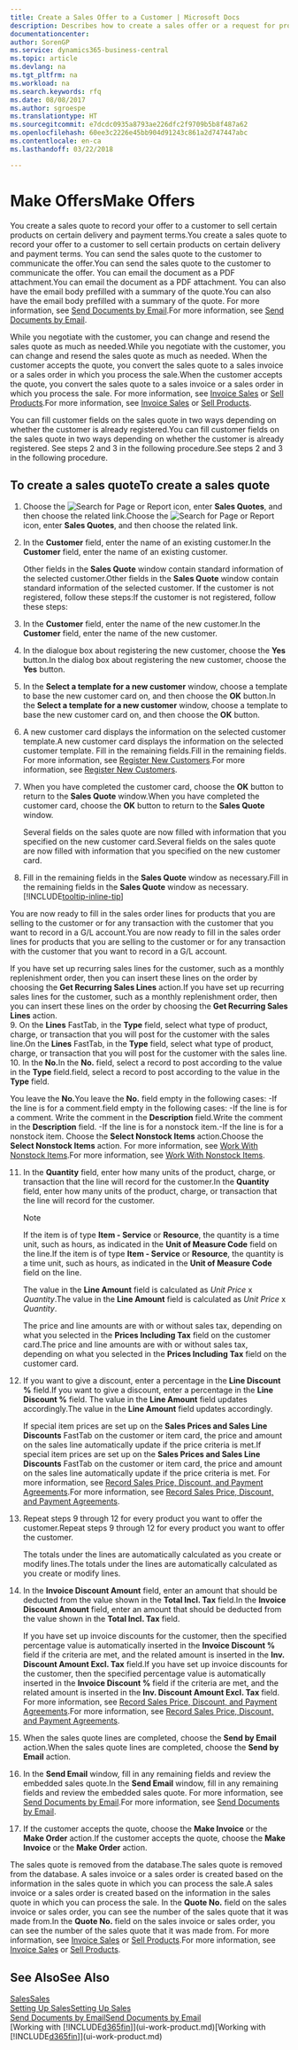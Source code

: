 ```yaml
---
title: Create a Sales Offer to a Customer | Microsoft Docs
description: Describes how to create a sales offer or a request for proposal (RFQ) document to record your offer to a customer to sell products under certain terms.
documentationcenter: 
author: SorenGP
ms.service: dynamics365-business-central
ms.topic: article
ms.devlang: na
ms.tgt_pltfrm: na
ms.workload: na
ms.search.keywords: rfq
ms.date: 08/08/2017
ms.author: sgroespe
ms.translationtype: HT
ms.sourcegitcommit: e7dcdc0935a8793ae226dfc2f9709b5b8f487a62
ms.openlocfilehash: 60ee3c2226e45bb904d91243c861a2d747447abc
ms.contentlocale: en-ca
ms.lasthandoff: 03/22/2018

---
```

# <a name="make-offers"></a><span data-ttu-id="18f0b-103">Make Offers</span><span class="sxs-lookup"><span data-stu-id="18f0b-103">Make Offers</span></span>
<span data-ttu-id="18f0b-104">You create a sales quote to record your offer to a customer to sell certain products on certain delivery and payment terms.</span><span class="sxs-lookup"><span data-stu-id="18f0b-104">You create a sales quote to record your offer to a customer to sell certain products on certain delivery and payment terms.</span></span> <span data-ttu-id="18f0b-105">You can send the sales quote to the customer to communicate the offer.</span><span class="sxs-lookup"><span data-stu-id="18f0b-105">You can send the sales quote to the customer to communicate the offer.</span></span> <span data-ttu-id="18f0b-106">You can email the document as a PDF attachment.</span><span class="sxs-lookup"><span data-stu-id="18f0b-106">You can email the document as a PDF attachment.</span></span> <span data-ttu-id="18f0b-107">You can also have the email body prefilled with a summary of the quote.</span><span class="sxs-lookup"><span data-stu-id="18f0b-107">You can also have the email body prefilled with a summary of the quote.</span></span> <span data-ttu-id="18f0b-108">For more information, see [Send Documents by Email](ui-how-send-documents-email.md).</span><span class="sxs-lookup"><span data-stu-id="18f0b-108">For more information, see [Send Documents by Email](ui-how-send-documents-email.md).</span></span>

<span data-ttu-id="18f0b-109">While you negotiate with the customer, you can change and resend the sales quote as much as needed.</span><span class="sxs-lookup"><span data-stu-id="18f0b-109">While you negotiate with the customer, you can change and resend the sales quote as much as needed.</span></span> <span data-ttu-id="18f0b-110">When the customer accepts the quote, you convert the sales quote to a sales invoice or a sales order in which you process the sale.</span><span class="sxs-lookup"><span data-stu-id="18f0b-110">When the customer accepts the quote, you convert the sales quote to a sales invoice or a sales order in which you process the sale.</span></span> <span data-ttu-id="18f0b-111">For more information, see [Invoice Sales](sales-how-invoice-sales.md) or [Sell Products](sales-how-sell-products.md).</span><span class="sxs-lookup"><span data-stu-id="18f0b-111">For more information, see [Invoice Sales](sales-how-invoice-sales.md) or [Sell Products](sales-how-sell-products.md).</span></span>

<span data-ttu-id="18f0b-112">You can fill customer fields on the sales quote in two ways depending on whether the customer is already registered.</span><span class="sxs-lookup"><span data-stu-id="18f0b-112">You can fill customer fields on the sales quote in two ways depending on whether the customer is already registered.</span></span> <span data-ttu-id="18f0b-113">See steps 2 and 3 in the following procedure.</span><span class="sxs-lookup"><span data-stu-id="18f0b-113">See steps 2 and 3 in the following procedure.</span></span>

## <a name="to-create-a-sales-quote"></a><span data-ttu-id="18f0b-114">To create a sales quote</span><span class="sxs-lookup"><span data-stu-id="18f0b-114">To create a sales quote</span></span>
1. <span data-ttu-id="18f0b-115">Choose the ![Search for Page or Report](media/ui-search/search_small.png "Search for Page or Report icon") icon, enter **Sales Quotes**, and then choose the related link.</span><span class="sxs-lookup"><span data-stu-id="18f0b-115">Choose the ![Search for Page or Report](media/ui-search/search_small.png "Search for Page or Report icon") icon, enter **Sales Quotes**, and then choose the related link.</span></span>
2. <span data-ttu-id="18f0b-116">In the **Customer** field, enter the name of an existing customer.</span><span class="sxs-lookup"><span data-stu-id="18f0b-116">In the **Customer** field, enter the name of an existing customer.</span></span>

   <span data-ttu-id="18f0b-117">Other fields in the **Sales Quote** window contain standard information of the selected customer.</span><span class="sxs-lookup"><span data-stu-id="18f0b-117">Other fields in the **Sales Quote** window contain standard information of the selected customer.</span></span> <span data-ttu-id="18f0b-118">If the customer is not registered, follow these steps:</span><span class="sxs-lookup"><span data-stu-id="18f0b-118">If the customer is not registered, follow these steps:</span></span>
3. <span data-ttu-id="18f0b-119">In the **Customer** field, enter the name of the new customer.</span><span class="sxs-lookup"><span data-stu-id="18f0b-119">In the **Customer** field, enter the name of the new customer.</span></span>
4. <span data-ttu-id="18f0b-120">In the dialogue box about registering the new customer, choose the **Yes** button.</span><span class="sxs-lookup"><span data-stu-id="18f0b-120">In the dialog box about registering the new customer, choose the **Yes** button.</span></span>
5. <span data-ttu-id="18f0b-121">In the **Select a template for a new customer** window, choose a template to base the new customer card on, and then choose the **OK** button.</span><span class="sxs-lookup"><span data-stu-id="18f0b-121">In the **Select a template for a new customer** window, choose a template to base the new customer card on, and then choose the **OK** button.</span></span>
6. <span data-ttu-id="18f0b-122">A new customer card displays the information on the selected customer template.</span><span class="sxs-lookup"><span data-stu-id="18f0b-122">A new customer card displays the information on the selected customer template.</span></span> <span data-ttu-id="18f0b-123">Fill in the remaining fields.</span><span class="sxs-lookup"><span data-stu-id="18f0b-123">Fill in the remaining fields.</span></span> <span data-ttu-id="18f0b-124">For more information, see [Register New Customers](sales-how-register-new-customers.md).</span><span class="sxs-lookup"><span data-stu-id="18f0b-124">For more information, see [Register New Customers](sales-how-register-new-customers.md).</span></span>  
7. <span data-ttu-id="18f0b-125">When you have completed the customer card, choose the **OK** button to return to the **Sales Quote** window.</span><span class="sxs-lookup"><span data-stu-id="18f0b-125">When you have completed the customer card, choose the **OK** button to return to the **Sales Quote** window.</span></span>

   <span data-ttu-id="18f0b-126">Several fields on the sales quote are now filled with information that you specified on the new customer card.</span><span class="sxs-lookup"><span data-stu-id="18f0b-126">Several fields on the sales quote are now filled with information that you specified on the new customer card.</span></span>  
8. <span data-ttu-id="18f0b-127">Fill in the remaining fields in the **Sales Quote** window as necessary.</span><span class="sxs-lookup"><span data-stu-id="18f0b-127">Fill in the remaining fields in the **Sales Quote** window as necessary.</span></span> [!INCLUDE[tooltip-inline-tip](includes/tooltip-inline-tip_md.md)]  

<span data-ttu-id="18f0b-128">You are now ready to fill in the sales order lines for products that you are selling to the customer or for any transaction with the customer that you want to record in a G/L account.</span><span class="sxs-lookup"><span data-stu-id="18f0b-128">You are now ready to fill in the sales order lines for products that you are selling to the customer or for any transaction with the customer that you want to record in a G/L account.</span></span>   

<span data-ttu-id="18f0b-129">If you have set up recurring sales lines for the customer, such as a monthly replenishment order, then you can insert these lines on the order by choosing the **Get Recurring Sales Lines** action.</span><span class="sxs-lookup"><span data-stu-id="18f0b-129">If you have set up recurring sales lines for the customer, such as a monthly replenishment order, then you can insert these lines on the order by choosing the **Get Recurring Sales Lines** action.</span></span>  
9. <span data-ttu-id="18f0b-130">On the **Lines** FastTab, in the **Type** field, select what type of product, charge, or transaction that you will post for the customer with the sales line.</span><span class="sxs-lookup"><span data-stu-id="18f0b-130">On the **Lines** FastTab, in the **Type** field, select what type of product, charge, or transaction that you will post for the customer with the sales line.</span></span>
10. <span data-ttu-id="18f0b-131">In the **No.**</span><span class="sxs-lookup"><span data-stu-id="18f0b-131">In the **No.**</span></span> <span data-ttu-id="18f0b-132">field, select a record to post according to the value in the **Type** field.</span><span class="sxs-lookup"><span data-stu-id="18f0b-132">field, select a record to post according to the value in the **Type** field.</span></span>

 <span data-ttu-id="18f0b-133">You leave the **No.**</span><span class="sxs-lookup"><span data-stu-id="18f0b-133">You leave the **No.**</span></span> <span data-ttu-id="18f0b-134">field empty in the following cases: -If the line is for a comment.</span><span class="sxs-lookup"><span data-stu-id="18f0b-134">field empty in the following cases: -If the line is for a comment.</span></span> <span data-ttu-id="18f0b-135">Write the comment in the **Description** field.</span><span class="sxs-lookup"><span data-stu-id="18f0b-135">Write the comment in the **Description** field.</span></span>
 <span data-ttu-id="18f0b-136">-If the line is for a nonstock item.</span><span class="sxs-lookup"><span data-stu-id="18f0b-136">-If the line is for a nonstock item.</span></span> <span data-ttu-id="18f0b-137">Choose the **Select Nonstock Items** action.</span><span class="sxs-lookup"><span data-stu-id="18f0b-137">Choose the **Select Nonstock Items** action.</span></span> <span data-ttu-id="18f0b-138">For more information, see [Work With Nonstock Items](inventory-how-work-nonstock-items.md).</span><span class="sxs-lookup"><span data-stu-id="18f0b-138">For more information, see [Work With Nonstock Items](inventory-how-work-nonstock-items.md).</span></span>

11. <span data-ttu-id="18f0b-139">In the **Quantity** field, enter how many units of the product, charge, or transaction that the line will record for the customer.</span><span class="sxs-lookup"><span data-stu-id="18f0b-139">In the **Quantity** field, enter how many units of the product, charge, or transaction that the line will record for the customer.</span></span>

    > [!NOTE]  
    >   <span data-ttu-id="18f0b-140">If the item is of type **Item - Service** or **Resource**, the quantity is a time unit, such as hours, as indicated in the **Unit of Measure Code** field on the line.</span><span class="sxs-lookup"><span data-stu-id="18f0b-140">If the item is of type **Item - Service** or **Resource**, the quantity is a time unit, such as hours, as indicated in the **Unit of Measure Code** field on the line.</span></span>  

    <span data-ttu-id="18f0b-141">The value in the **Line Amount** field is calculated as *Unit Price* x *Quantity*.</span><span class="sxs-lookup"><span data-stu-id="18f0b-141">The value in the **Line Amount** field is calculated as *Unit Price* x *Quantity*.</span></span>  

    <span data-ttu-id="18f0b-142">The price and line amounts are with or without sales tax, depending on what you selected in the **Prices Including Tax** field on the customer card.</span><span class="sxs-lookup"><span data-stu-id="18f0b-142">The price and line amounts are with or without sales tax, depending on what you selected in the **Prices Including Tax** field on the customer card.</span></span>  
12. <span data-ttu-id="18f0b-143">If you want to give a discount, enter a percentage in the **Line Discount %** field.</span><span class="sxs-lookup"><span data-stu-id="18f0b-143">If you want to give a discount, enter a percentage in the **Line Discount %** field.</span></span> <span data-ttu-id="18f0b-144">The value in the **Line Amount** field updates accordingly.</span><span class="sxs-lookup"><span data-stu-id="18f0b-144">The value in the **Line Amount** field updates accordingly.</span></span>  

    <span data-ttu-id="18f0b-145">If special item prices are set up on the **Sales Prices and Sales Line Discounts** FastTab on the customer or item card, the price and amount on the sales line automatically update if the price criteria is met.</span><span class="sxs-lookup"><span data-stu-id="18f0b-145">If special item prices are set up on the **Sales Prices and Sales Line Discounts** FastTab on the customer or item card, the price and amount on the sales line automatically update if the price criteria is met.</span></span> <span data-ttu-id="18f0b-146">For more information, see [Record Sales Price, Discount, and Payment Agreements](sales-how-record-sales-price-discount-payment-agreements.md).</span><span class="sxs-lookup"><span data-stu-id="18f0b-146">For more information, see [Record Sales Price, Discount, and Payment Agreements](sales-how-record-sales-price-discount-payment-agreements.md).</span></span>  
13. <span data-ttu-id="18f0b-147">Repeat steps 9 through 12 for every product you want to offer the customer.</span><span class="sxs-lookup"><span data-stu-id="18f0b-147">Repeat steps 9 through 12 for every product you want to offer the customer.</span></span>  

    <span data-ttu-id="18f0b-148">The totals under the lines are automatically calculated as you create or modify lines.</span><span class="sxs-lookup"><span data-stu-id="18f0b-148">The totals under the lines are automatically calculated as you create or modify lines.</span></span>  
14. <span data-ttu-id="18f0b-149">In the **Invoice Discount Amount** field, enter an amount that should be deducted from the value shown in the **Total Incl. Tax** field.</span><span class="sxs-lookup"><span data-stu-id="18f0b-149">In the **Invoice Discount Amount** field, enter an amount that should be deducted from the value shown in the **Total Incl. Tax** field.</span></span>

    <span data-ttu-id="18f0b-150">If you have set up invoice discounts for the customer, then the specified percentage value is automatically inserted in the **Invoice Discount %** field if the criteria are met, and the related amount is inserted in the **Inv. Discount Amount Excl. Tax** field.</span><span class="sxs-lookup"><span data-stu-id="18f0b-150">If you have set up invoice discounts for the customer, then the specified percentage value is automatically inserted in the **Invoice Discount %** field if the criteria are met, and the related amount is inserted in the **Inv. Discount Amount Excl. Tax** field.</span></span> <span data-ttu-id="18f0b-151">For more information, see [Record Sales Price, Discount, and Payment Agreements](sales-how-record-sales-price-discount-payment-agreements.md).</span><span class="sxs-lookup"><span data-stu-id="18f0b-151">For more information, see [Record Sales Price, Discount, and Payment Agreements](sales-how-record-sales-price-discount-payment-agreements.md).</span></span>
15. <span data-ttu-id="18f0b-152">When the sales quote lines are completed, choose the **Send by Email** action.</span><span class="sxs-lookup"><span data-stu-id="18f0b-152">When the sales quote lines are completed, choose the **Send by Email** action.</span></span>
16. <span data-ttu-id="18f0b-153">In the **Send Email** window, fill in any remaining fields and review the embedded sales quote.</span><span class="sxs-lookup"><span data-stu-id="18f0b-153">In the **Send Email** window, fill in any remaining fields and review the embedded sales quote.</span></span> <span data-ttu-id="18f0b-154">For more information, see [Send Documents by Email](ui-how-send-documents-email.md).</span><span class="sxs-lookup"><span data-stu-id="18f0b-154">For more information, see [Send Documents by Email](ui-how-send-documents-email.md).</span></span>
17. <span data-ttu-id="18f0b-155">If the customer accepts the quote, choose the **Make Invoice** or the **Make Order** action.</span><span class="sxs-lookup"><span data-stu-id="18f0b-155">If the customer accepts the quote, choose the **Make Invoice** or the **Make Order** action.</span></span>

<span data-ttu-id="18f0b-156">The sales quote is removed from the database.</span><span class="sxs-lookup"><span data-stu-id="18f0b-156">The sales quote is removed from the database.</span></span> <span data-ttu-id="18f0b-157">A sales invoice or a sales order is created based on the information in the sales quote in which you can process the sale.</span><span class="sxs-lookup"><span data-stu-id="18f0b-157">A sales invoice or a sales order is created based on the information in the sales quote in which you can process the sale.</span></span> <span data-ttu-id="18f0b-158">In the **Quote No.** field on the sales invoice or sales order, you can see the number of the sales quote that it was made from.</span><span class="sxs-lookup"><span data-stu-id="18f0b-158">In the **Quote No.** field on the sales invoice or sales order, you can see the number of the sales quote that it was made from.</span></span> <span data-ttu-id="18f0b-159">For more information, see [Invoice Sales](sales-how-invoice-sales.md) or [Sell Products](sales-how-sell-products.md).</span><span class="sxs-lookup"><span data-stu-id="18f0b-159">For more information, see [Invoice Sales](sales-how-invoice-sales.md) or [Sell Products](sales-how-sell-products.md).</span></span>

## <a name="see-also"></a><span data-ttu-id="18f0b-160">See Also</span><span class="sxs-lookup"><span data-stu-id="18f0b-160">See Also</span></span>
[<span data-ttu-id="18f0b-161">Sales</span><span class="sxs-lookup"><span data-stu-id="18f0b-161">Sales</span></span>](sales-manage-sales.md)  
[<span data-ttu-id="18f0b-162">Setting Up Sales</span><span class="sxs-lookup"><span data-stu-id="18f0b-162">Setting Up Sales</span></span>](sales-setup-sales.md)  
[<span data-ttu-id="18f0b-163">Send Documents by Email</span><span class="sxs-lookup"><span data-stu-id="18f0b-163">Send Documents by Email</span></span>](ui-how-send-documents-email.md)  
<span data-ttu-id="18f0b-164">[Working with [!INCLUDE[d365fin](includes/d365fin_md.md)]](ui-work-product.md)</span><span class="sxs-lookup"><span data-stu-id="18f0b-164">[Working with [!INCLUDE[d365fin](includes/d365fin_md.md)]](ui-work-product.md)</span></span>

